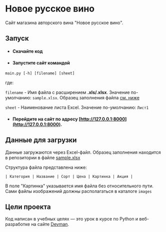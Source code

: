 # Новое русское вино

Сайт магазина авторского вина "Новое русское вино".

## Запуск

- #### Скачайте код
- #### Запустите сайт командой
```
main.py [-h] [filename] [sheet]
```

где:
 
 `filename` - Имя файла с расширением **.xls/.xlsx**. Значение по-умолчанию: `sample.xlsx`. 
Образец заполнения файла [см. ниже](#Образец)

`sheet` - Наименование листа Excel. Значение по-умолчанию: `Лист1`
    
- #### Перейдите на сайт по адресу [http://127.0.0.1:8000](http://127.0.0.1:8000).

<a name="Образец"></a>
## Данные для загрузки

Данные загружаются через Excel-файл. 
Образец заполнения находится в репозитории в файле [sample.xlsx](sample.xlsx)

Структура файла представлена ниже:

```
| Категория	| Название | Сорт | Цена | Картинка | Акция |
```

В поле "Картинка" указывается имя файла без относительного пути. 
Сами файлы изображений должны располагаться в каталоге `images`

## Цели проекта

Код написан в учебных целях — это урок в курсе по Python и веб-разработке на сайте [Devman](https://dvmn.org).
